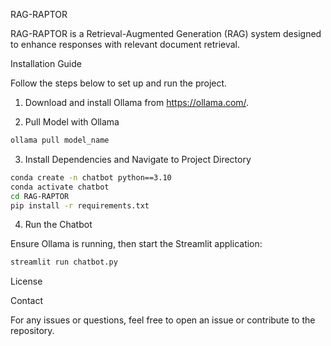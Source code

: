 RAG-RAPTOR

RAG-RAPTOR is a Retrieval-Augmented Generation (RAG) system designed to enhance responses with relevant document retrieval.

Installation Guide

Follow the steps below to set up and run the project.

1. Download and install Ollama from https://ollama.com/.

2. Pull Model with Ollama
```sh
ollama pull model_name
```

3. Install Dependencies and Navigate to Project Directory
```sh
conda create -n chatbot python==3.10
conda activate chatbot
cd RAG-RAPTOR
pip install -r requirements.txt
```

4. Run the Chatbot

Ensure Ollama is running, then start the Streamlit application:
```sh
streamlit run chatbot.py
```
License

Contact

For any issues or questions, feel free to open an issue or contribute to the repository.